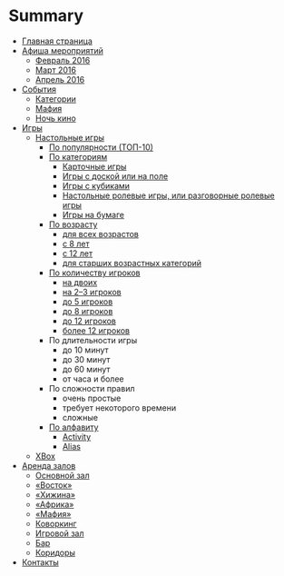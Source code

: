 # Summary

* [Главная страница](README.md)
* [Афиша мероприятий](afisha/README.md)
   * [Февраль 2016](afisha/2016-02.md)
   * [Март 2016](afisha/2016-03.md)
   * [Апрель 2016](afisha/2016-04.md)
* [События](events/README.md)
   * [Категории](events/categories.md)
   * [Мафия](events/mafiya.md)
   * [Ночь кино](events/kinonoch.md)
* [Игры](games/README.md)
   * [Настольные игры](games/board_games/README.md)
       * [По популярности (ТОП-10)](games/board_games/top-10.md)
       * [По категориям](games/board_games/categories.md)
           * [Карточные игры](games/board_games/cards.md)
           * [Игры с доской или на поле](games/board_games/on_board.md)
           * [Игры с кубиками](games/board_games/dice_games.md)
           * [Настольные ролевые игры, или разговорные ролевые игры](games/board_games/role_games.md)
           * [Игры на бумаге](games/board_games/paper_game.md)
       * [По возрасту](games/board_games/by_age.md)
           * [для всех возрастов](games/board_games/all_ages.md)
           * [с 8 лет](games/board_games/since_8_years.md)
           * [с 12 лет](games/board_games/since_12_years.md)
           * [для старших возрастных категорий](games/board_games/for_oldest.md)
       * [По количеству игроков](games/board_games/by_players.md)
           * [на двоих](games/board_games/tet-a-tet.md)
           * [на 2–3 игроков](games/board_games/for_2-3_players.md)
           * [до 5 игроков](games/board_games/up_to_5_players.md)
           * [до 8 игроков](games/board_games/up_to_8_players.md)
           * [до 12 игроков](games/board_games/up_to_12_players.md)
           * [более 12 игроков](games/board_games/over_12_players.md)
       * По длительности игры
           * до 10 минут
           * до 30 минут
           * до 60 минут
           * от часа и более
       * По сложности правил
           * очень простые
           * требует некоторого времени
           * сложные
       * [По алфавиту](games/all/README.md)
           * [Activity](games/board_games/activity.md)
           * [Alias](games/board_games/alias.md)
   * [XBox](games/xbox/README.md)
* [Аренда залов](rent/README.md)
   * [Основной зал](rent/osnovnoi_zal.md)
   * [«Восток»](rent/vostok.md)
   * [«Хижина»](rent/hizhina.md)
   * [«Африка»](rent/afrika.md)
   * [«Мафия»](rent/mafiya.md)
   * [Коворкинг](rent/coworking.md)
   * [Игровой зал](rent/igrovoi_zal.md)
   * [Бар](rent/bar.md)
   * [Коридоры](rent/koridori.md)
* [Контакты](contacts.md)

